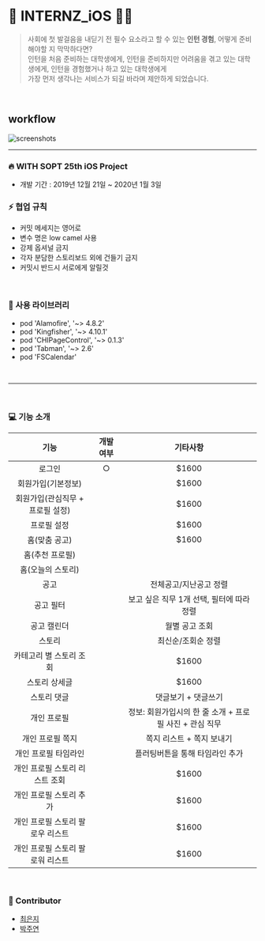 # 💛 INTERNZ_iOS 🐥🐤

> 사회에 첫 발걸음을 내딛기 전 필수 요소라고 할 수 있는 **인턴 경험**, 어떻게 준비해야할 지 막막하다면? <br/>
> 인턴을 처음 준비하는 대학생에게, 인턴을 준비하지만 어려움을 겪고 있는 대학생에게, 인턴을 경험했거나 하고 있는 대학생에게 <br/>
> 가장 먼저 생각나는 서비스가 되길 바라며 제안하게 되었습니다.


<br/>

## workflow

![screenshots](./screenshot/workflow.jpeg)



---


### 🔥 WITH SOPT 25th iOS Project
- 개발 기간 : 2019년 12월 21일 ~ 2020년 1월 3일


### ⚡️ 협업 규칙
- 커밋 메세지는 영어로 
- 변수 명은 low camel 사용
- 강제 옵셔널 금지
- 각자 분담한 스토리보드 외에 건들기 금지
- 커밋시 반드시 서로에게 알릴것

<br/>

### 🌟 사용 라이브러리
- pod 'Alamofire', '~> 4.8.2'
- pod 'Kingfisher', '~> 4.10.1'
- pod 'CHIPageControl', '~> 0.1.3'
- pod 'Tabman', '~> 2.6'
- pod 'FSCalendar'

<br/>

---


<br/>


### 💻  기능 소개


| 기능       | 개발 여부   | 기타사항  |
| :----------: |:----:| :-------:|
| 로그인 | ○ | $1600 |
| 회원가입(기본정보)|  | $1600 |
| 회원가입(관심직무 + 프로필 설정) |  | $1600 |
| 프로필 설정 |  | $1600 |
| 홈(맞춤 공고)  | | $1600 |
| 홈(추천 프로필) |  |  |
| 홈(오늘의 스토리) |  | |
| 공고 |  | 전체공고/지난공고 정렬 |
| 공고 필터 |  | 보고 싶은 직무 1개 선택, 필터에 따라 정렬 |
| 공고 캘린더 |  | 월별 공고 조회 |
| 스토리 |  | 최신순/조회순 정렬 |
| 카테고리 별 스토리 조회 |  | $1600 |
| 스토리 상세글 |  | $1600 |
| 스토리 댓글 |  | 댓글보기 + 댓글쓰기 |
| 개인 프로필 |  | 정보: 회원가입시의 한 줄 소개 + 프로필 사진 + 관심 직무 |
| 개인 프로필 쪽지 |  | 쪽지 리스트 + 쪽지 보내기 |
| 개인 프로필 타임라인 |  | 플러팅버튼을 통해 타임라인 추가 |
| 개인 프로필 스토리 리스트 조회 |  | $1600 |
| 개인 프로필 스토리 추가 |  | $1600 |
| 개인 프로필 스토리 팔로우 리스트 |  | $1600 |
| 개인 프로필 스토리 팔로워 리스트 |  | $1600 |


<br/>


### 👶 Contributor
- [최은지](https://github.com/ChoiEunji0114)
- [박주연](https://github.com/juyeonblue)
